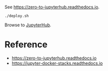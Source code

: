 
See https://zero-to-jupyterhub.readthedocs.io.

```
./deploy.sh
```

Browse to [JupyterHub](http://proxy-public.examples.svc.cluster.local).

# Reference

- https://zero-to-jupyterhub.readthedocs.io
- https://jupyter-docker-stacks.readthedocs.io
